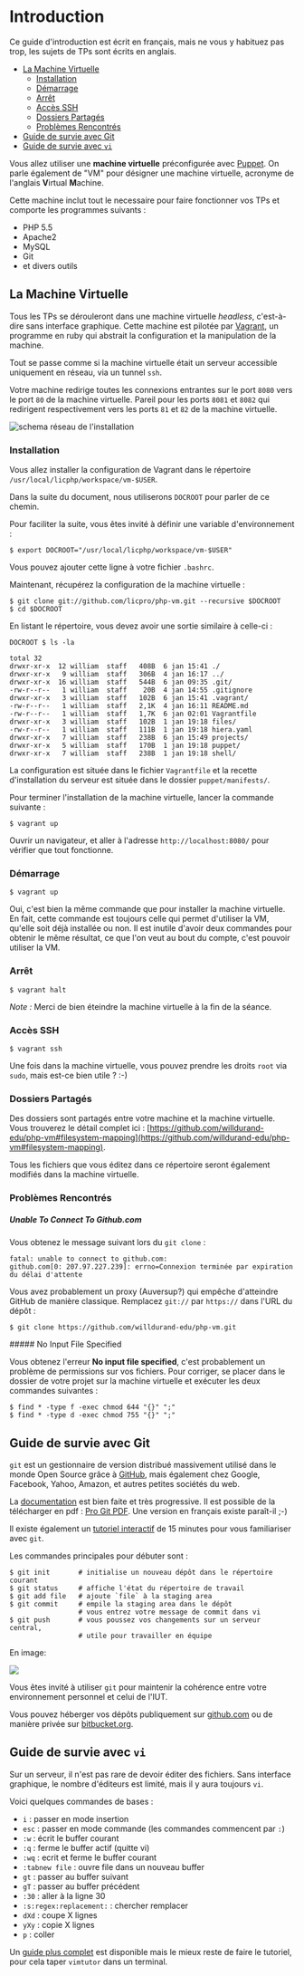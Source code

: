Introduction
============

Ce guide d'introduction est écrit en français, mais ne vous y habituez pas trop,
les sujets de TPs sont écrits en anglais.

* [La Machine Virtuelle](#la-machine-virtuelle)
  * [Installation](#installation)
  * [Démarrage](#demarrage)
  * [Arrêt](#arret)
  * [Accès SSH](#acces-ssh)
  * [Dossiers Partagés](#dossiers-partages)
  * [Problèmes Rencontrés](#problemes-rencontres)
* [Guide de survie avec Git](#guide-de-survie-avec-git)
* [Guide de survie avec `vi`](#guide-de-survie-avec-vi)


Vous allez utiliser une **machine virtuelle** préconfigurée avec
[Puppet](http://puppetlabs.com/). On parle également de "VM" pour désigner une
machine virtuelle, acronyme de l'anglais **V**irtual **M**achine.

Cette machine inclut tout le necessaire pour faire fonctionner vos TPs et
comporte les programmes suivants :

* PHP 5.5
* Apache2
* MySQL
* Git
* et divers outils


La Machine Virtuelle
--------------------

Tous les TPs se dérouleront dans une machine virtuelle _headless_, c'est-à-dire
sans interface graphique.
Cette machine est pilotée par [Vagrant](http://www.vagrantup.com), un programme
en ruby qui abstrait la configuration et la manipulation de la machine.

Tout se passe comme si la machine virtuelle était un serveur accessible
uniquement en réseau, via un tunnel `ssh`.

Votre machine redirige toutes les connexions entrantes sur le port `8080` vers
le port `80` de la machine virtuelle. Pareil pour les ports `8081` et `8082` qui
redirigent respectivement vers les ports `81` et `82` de la machine virtuelle.

![schema réseau de l'installation](../images/vm-network.png)


### Installation

Vous allez installer la configuration de Vagrant dans le répertoire
`/usr/local/licphp/workspace/vm-$USER`.

Dans la suite du document, nous utiliserons `DOCROOT` pour parler de ce chemin.

Pour faciliter la suite, vous êtes invité à définir une variable d'environnement :

    $ export DOCROOT="/usr/local/licphp/workspace/vm-$USER"

Vous pouvez ajouter cette ligne à votre fichier `.bashrc`.

Maintenant, récupérez la configuration de la machine virtuelle :

    $ git clone git://github.com/licpro/php-vm.git --recursive $DOCROOT
    $ cd $DOCROOT

En listant le répertoire, vous devez avoir une sortie similaire à celle-ci :

    DOCROOT $ ls -la

    total 32
    drwxr-xr-x  12 william  staff   408B  6 jan 15:41 ./
    drwxr-xr-x   9 william  staff   306B  4 jan 16:17 ../
    drwxr-xr-x  16 william  staff   544B  6 jan 09:35 .git/
    -rw-r--r--   1 william  staff    20B  4 jan 14:55 .gitignore
    drwxr-xr-x   3 william  staff   102B  6 jan 15:41 .vagrant/
    -rw-r--r--   1 william  staff   2,1K  4 jan 16:11 README.md
    -rw-r--r--   1 william  staff   1,7K  6 jan 02:01 Vagrantfile
    drwxr-xr-x   3 william  staff   102B  1 jan 19:18 files/
    -rw-r--r--   1 william  staff   111B  1 jan 19:18 hiera.yaml
    drwxr-xr-x   7 william  staff   238B  6 jan 15:49 projects/
    drwxr-xr-x   5 william  staff   170B  1 jan 19:18 puppet/
    drwxr-xr-x   7 william  staff   238B  1 jan 19:18 shell/

La configuration est située dans le fichier `Vagrantfile` et la recette
d'installation du serveur est située dans le dossier `puppet/manifests/`.

Pour terminer l'installation de la machine virtuelle, lancer la commande
suivante :

    $ vagrant up

Ouvrir un navigateur, et aller à l'adresse `http://localhost:8080/` pour
vérifier que tout fonctionne.

### Démarrage

    $ vagrant up

Oui, c'est bien la même commande que pour installer la machine virtuelle. En
fait, cette commande est toujours celle qui permet d'utiliser la VM, qu'elle
soit déjà installée ou non. Il est inutile d'avoir deux commandes pour obtenir
le même résultat, ce que l'on veut au bout du compte, c'est pouvoir utiliser la
VM.

### Arrêt

    $ vagrant halt

_Note :_ Merci de bien éteindre la machine virtuelle à la fin de la séance.

### Accès SSH

    $ vagrant ssh

Une fois dans la machine virtuelle, vous pouvez prendre les droits `root` via
`sudo`, mais est-ce bien utile ? :-)

### Dossiers Partagés

Des dossiers sont partagés entre votre machine et la machine virtuelle. Vous
trouverez le détail complet ici :
[https://github.com/willdurand-edu/php-vm#filesystem-mapping](https://github.com/willdurand-edu/php-vm#filesystem-mapping).

Tous les fichiers que vous éditez dans ce répertoire seront également modifiés
dans la machine virtuelle.

### Problèmes Rencontrés

##### Unable To Connect To Github.com

Vous obtenez le message suivant lors du `git clone` :

    fatal: unable to connect to github.com:
    github.com[0: 207.97.227.239]: errno=Connexion terminée par expiration du délai d'attente

Vous avez probablement un proxy (Auversup?) qui empêche d'atteindre GitHub de
manière classique. Remplacez `git://` par `https://` dans l'URL du dépôt :

    $ git clone https://github.com/willdurand-edu/php-vm.git

##### No Input File Specified

Vous obtenez l'erreur **No input file specified**, c'est probablement un problème
de permissions sur vos fichiers. Pour corriger, se placer dans le dossier de
votre projet sur la machine virtuelle et exécuter les deux commandes suivantes :

    $ find * -type f -exec chmod 644 "{}" ";"
    $ find * -type d -exec chmod 755 "{}" ";"

Guide de survie avec Git
------------------------

`git` est un gestionnaire de version distribué massivement utilisé dans le
monde Open Source grâce à [GitHub](http://github.com), mais également chez
Google, Facebook, Yahoo, Amazon, et autres petites sociétés du web.

La [documentation](http://git-scm.com/book) est bien
faite et très progressive. Il est possible de la télécharger en pdf :
[Pro Git PDF](https://github.s3.amazonaws.com/media/progit.en.pdf). Une version
en français existe paraît-il ;-)

Il existe également un [tutoriel
interactif](http://try.github.com/levels/1/challenges/1) de 15 minutes pour
vous familiariser avec `git`.

Les commandes principales pour débuter sont :

    $ git init       # initialise un nouveau dépôt dans le répertoire courant
    $ git status     # affiche l'état du répertoire de travail
    $ git add file   # ajoute `file` à la staging area
    $ git commit     # empile la staging area dans le dépôt
                     # vous entrez votre message de commit dans vi
    $ git push       # vous poussez vos changements sur un serveur central,
                     # utile pour travailler en équipe

En image:

![](../images/git.png)

Vous êtes invité à utiliser `git` pour maintenir la cohérence entre votre
environnement personnel et celui de l'IUT.

Vous pouvez héberger vos dépôts publiquement sur [github.com](http://github.com)
ou de manière privée sur [bitbucket.org](http://bitbucket.org).


Guide de survie avec `vi`
------------------------

Sur un serveur, il n'est pas rare de devoir éditer des fichiers. Sans interface
graphique, le nombre d'éditeurs est limité, mais il y aura toujours `vi`.

Voici quelques commandes de bases :

* `i` : passer en mode insertion
* `esc` : passer en mode commande (les commandes commencent par `:`)
* `:w` : écrit le buffer courant
* `:q` : ferme le buffer actif (quitte vi)
* `:wq` : ecrit et ferme le buffer courant
* `:tabnew file` : ouvre file dans un nouveau buffer
* `gt` : passer au buffer suivant
* `gT` : passer au buffer précédent
* `:30` : aller à la ligne 30
* `:s:regex:replacement:` : chercher remplacer
* `dXd` : coupe X lignes
* `yXy` : copie X lignes
* `p` : coller

Un [guide plus complet](http://www.worldtimzone.com/res/vi.html) est disponible
mais le mieux reste de faire le tutoriel, pour cela taper `vimtutor` dans un
terminal.
